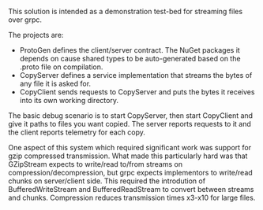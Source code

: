 This solution is intended as a demonstration test-bed for streaming
files over grpc.

The projects are:
 * ProtoGen defines the client/server contract. The NuGet packages
   it depends on cause shared types to be auto-generated
   based on the .proto file on compilation.
 * CopyServer defines a service implementation that
   streams the bytes of any file it is asked for.
 * CopyClient sends requests to CopyServer and puts
   the bytes it receives into its own working directory.

The basic debug scenario is to start CopyServer, then start
CopyClient and give it paths to files you want copied. The
server reports requests to it and the client reports
telemetry for each copy.

One aspect of this system which required significant work
was support for gzip compressed transmission. What made
this particularly hard was that GZipStream expects to write/read
to/from streams on compression/decompression, but grpc expects
implementors to write/read chunks on server/client side. This
required the introdution of BufferedWriteStream and
BufferedReadStream to convert between streams and chunks.
Compression reduces transmission times x3-x10 for large files.